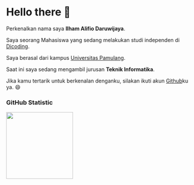 # Hello there 👋

Perkenalkan nama saya **Ilham Alifio Daruwijaya**.

Saya seorang Mahasiswa yang sedang melakukan studi independen di [Dicoding](https://www.dicoding.com/).

Saya berasal dari kampus [Universitas Pamulang](https://unpam.ac.id).

Saat ini saya sedang mengambil jurusan __Teknik Informatika__.

Jika kamu tertarik untuk berkenalan denganku, silakan ikuti akun [Github](https://github.com/Alpha00User)ku ya. 😄

### GitHub Statistic
<p align="left">
  <a href="https://github.com/IlhamAlifioD">
    <img height="180em" src="https://github-readme-stats-eight-theta.vercel.app/api?username=penuliscode&show_icons=true&theme=algolia&include_all_commits=true&count_private=true"/>
  </a>
</p>

<!--
**IlhamAlifioD/IlhamAlifioD** is a ✨ _special_ ✨ repository because its `README.md` (this file) appears on your GitHub profile.
<img height="180em" src="https://github-readme-stats-eight-theta.vercel.app/api/top-langs/?username=penuliscode&layout=compact&theme=algolia"/>
Here are some ideas to get you started:

- 🔭 I’m currently working on ...
- 🌱 I’m currently learning ...
- 👯 I’m looking to collaborate on ...
- 🤔 I’m looking for help with ...
- 💬 Ask me about ...
- 📫 How to reach me: ...
- 😄 Pronouns: ...
- ⚡ Fun fact: ...
-->
